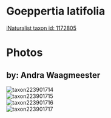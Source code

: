 
Goeppertia latifolia
====================
  
[iNaturalist taxon id: 1172805](https://www.inaturalist.org/taxa/1172805)
# Photos

## by: Andra Waagmeester
  
![taxon223901714](https://inaturalist-open-data.s3.amazonaws.com/photos/239949877/medium.jpeg)  
![taxon223901715](https://inaturalist-open-data.s3.amazonaws.com/photos/239949777/medium.jpeg)  
![taxon223901716](https://inaturalist-open-data.s3.amazonaws.com/photos/239949679/medium.jpeg)  
![taxon223901717](https://inaturalist-open-data.s3.amazonaws.com/photos/239949713/medium.jpeg)